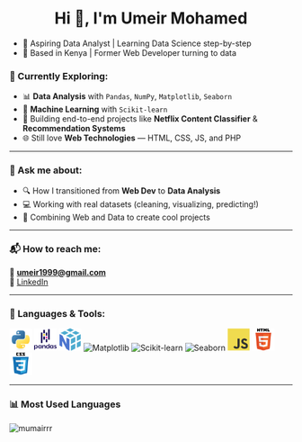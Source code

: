 <h1 align="center">Hi 👋, I'm Umeir Mohamed</h1>

- 🎯 Aspiring Data Analyst | Learning Data Science step-by-step
- 📍 Based in Kenya | Former Web Developer turning to data
  
### 🚀 Currently Exploring:
- 📊 **Data Analysis** with `Pandas`, `NumPy`, `Matplotlib`, `Seaborn`
- 🧠 **Machine Learning** with `Scikit-learn`
- 📁 Building end-to-end projects like **Netflix Content Classifier** & **Recommendation Systems**
- 🌐 Still love **Web Technologies** — HTML, CSS, JS, and PHP

---

### 💬 Ask me about:
- 🔍 How I transitioned from **Web Dev** to **Data Analysis**
- 💻 Working with real datasets (cleaning, visualizing, predicting!)
- 🔧 Combining Web and Data to create cool projects

---

### 📬 How to reach me:
📧 **umeir1999@gmail.com**  
🔗 [LinkedIn](https://linkedin.com/in/umeir-muhammad-shahzad)

---

### 🧰 Languages & Tools:
<div>
  <img src="https://raw.githubusercontent.com/devicons/devicon/master/icons/python/python-original.svg" alt="Python" width="40" height="40"/>
  <img src="https://raw.githubusercontent.com/devicons/devicon/master/icons/pandas/pandas-original-wordmark.svg" alt="Pandas" width="40" height="40"/>
  <img src="https://raw.githubusercontent.com/devicons/devicon/master/icons/numpy/numpy-original.svg" alt="NumPy" width="40" height="40"/>
  <img src="https://matplotlib.org/_static/logo2_compressed.svg" alt="Matplotlib" width="40" height="40"/>
  <img src="https://scikit-learn.org/stable/_static/scikit-learn-logo-small.png" alt="Scikit-learn" width="100" height="40"/>
  <img src="https://seaborn.pydata.org/_static/logo-wide-lightbg.svg" alt="Seaborn" width="80" height="40"/>
  <img src="https://raw.githubusercontent.com/devicons/devicon/master/icons/javascript/javascript-original.svg" alt="JavaScript" width="40" height="40"/>
  <img src="https://raw.githubusercontent.com/devicons/devicon/master/icons/html5/html5-original-wordmark.svg" alt="HTML5" width="40" height="40"/>
  <img src="https://raw.githubusercontent.com/devicons/devicon/master/icons/css3/css3-original-wordmark.svg" alt="CSS3" width="40" height="40"/>
</div>


---

### 📊 Most Used Languages
<p><img align="center" src="https://github-readme-stats.vercel.app/api/top-langs?username=mumairrr&show_icons=true&locale=en&layout=compact" alt="mumairrr" /></p>
